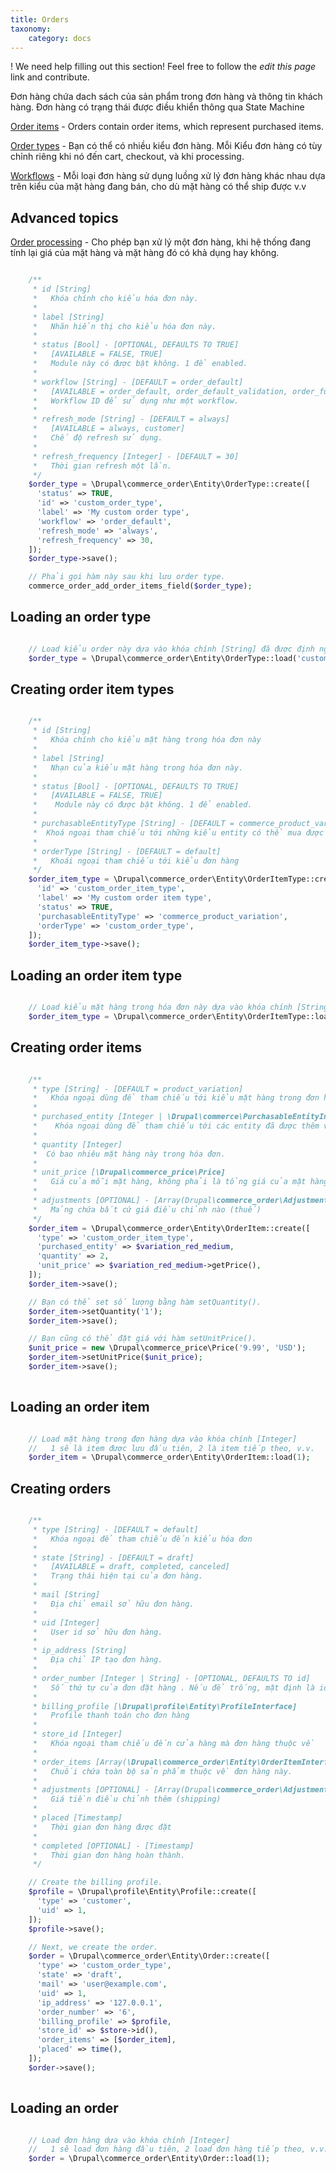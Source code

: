 ```yaml
---
title: Orders
taxonomy:
    category: docs
---
```


! We need help filling out this section! Feel free to follow the *edit this page* link and contribute.

Đơn hàng chứa dach sách của sản phẩm trong đơn hàng và thông tin khách hàng. Đơn hàng có trạng thái được điều khiển thông qua State Machine

[Order items](02.order-items) - Orders contain order items, which represent purchased items.

[Order types](01.order-types) - Bạn có thể có nhiều kiểu đơn hàng. Mỗi Kiểu đơn hàng có tùy chỉnh riêng khi nó đến cart, checkout, và khi processing.

[Workflows](04.workflows) - Mỗi loại đơn hàng sử dụng luồng xử lý đơn hàng khác nhau dựa trên kiểu của mặt hàng đang bán, cho dù mặt hàng có thể ship được v.v

Advanced topics
---------------

[Order processing](03.order-processing) - Cho phép bạn xử lý một đơn hàng, khi hệ thống đang tính lại giá  của mặt hàng và mặt hàng đó có khả dụng hay không.


```php

    /**
     * id [String]
     *   Khóa chính cho kiểu hóa đơn này.
     *
     * label [String]
     *   Nhãn hiển thị cho kiểu hóa đơn này.
     *
     * status [Bool] - [OPTIONAL, DEFAULTS TO TRUE]
     *   [AVAILABLE = FALSE, TRUE]
     *   Module này có được bật không. 1 để enabled.
     *
     * workflow [String] - [DEFAULT = order_default]
     *   [AVAILABLE = order_default, order_default_validation, order_fulfillment, order_fulfillment_validation]
     *   Workflow ID để sử dụng như một workflow.
     *
     * refresh_mode [String] - [DEFAULT = always]
     *   [AVAILABLE = always, customer]
     *   Chế độ refresh sử dụng.
     *
     * refresh_frequency [Integer] - [DEFAULT = 30]
     *   Thời gian refresh một lần.
     */
    $order_type = \Drupal\commerce_order\Entity\OrderType::create([
      'status' => TRUE,
      'id' => 'custom_order_type',
      'label' => 'My custom order type',
      'workflow' => 'order_default',
      'refresh_mode' => 'always',
      'refresh_frequency' => 30,
    ]);
    $order_type->save();

    // Phải gọi hàm này sau khi lưu order type.
    commerce_order_add_order_items_field($order_type);

```

Loading an order type
---------------------

```php

    // Load kiểu order này dựa vào khóa chính [String] đã được định nghĩa khi tạo
    $order_type = \Drupal\commerce_order\Entity\OrderType::load('custom_order_type');

```

Creating order item types
-------------------------

```php

    /**
     * id [String]
     *   Khóa chính cho kiểu mặt hàng trong hóa đơn này
     *
     * label [String]
     *   Nhạn của kiểu mặt hàng trong hóa đơn này.
     *
     * status [Bool] - [OPTIONAL, DEFAULTS TO TRUE]
     *   [AVAILABLE = FALSE, TRUE]
     *    Module này có được bật không. 1 để enabled.
     *
     * purchasableEntityType [String] - [DEFAULT = commerce_product_variation]
     *  Khoá ngoại tham chiếu tới những kiểu entity có thể mua được
     *
     * orderType [String] - [DEFAULT = default]
     *   Khoái ngoại tham chiếu tới kiểu đơn hàng
     */
    $order_item_type = \Drupal\commerce_order\Entity\OrderItemType::create([
      'id' => 'custom_order_item_type',
      'label' => 'My custom order item type',
      'status' => TRUE,
      'purchasableEntityType' => 'commerce_product_variation',
      'orderType' => 'custom_order_type',
    ]);
    $order_item_type->save();
```

Loading an order item type
--------------------------

```php

    // Load kiểu mặt hàng trong hóa đơn này dựa vào khóa chính [String] được định nghĩa khi tạo.
    $order_item_type = \Drupal\commerce_order\Entity\OrderItemType::load('custom_order_item_type');

```

Creating order items
--------------------

```php

    /**
     * type [String] - [DEFAULT = product_variation]
     *   Khóa ngoại dùng để tham chiếu tới kiểu mặt hàng trong đơn hàng
     *
     * purchased_entity [Integer | \Drupal\commerce\PurchasableEntityInterface]
     *    Khóa ngoại dùng để tham chiếu tới các entity đã được thêm vào đơn hàng. ID, hoặc đối tượng thực hiện giao dịch 
     *
     * quantity [Integer]
     *  Có bao nhiêu mặt hàng này trong hóa đơn.
     *
     * unit_price [\Drupal\commerce_price\Price]
     *   Giá của mỗi mặt hàng, không phải là tổng giá của mặt hàng này
     *
     * adjustments [OPTIONAL] - [Array(Drupal\commerce_order\Adjustment)]
     *   Mảng chứa bất cứ giá điều chỉnh nào (thuế)
     */
    $order_item = \Drupal\commerce_order\Entity\OrderItem::create([
      'type' => 'custom_order_item_type',
      'purchased_entity' => $variation_red_medium,
      'quantity' => 2,
      'unit_price' => $variation_red_medium->getPrice(),
    ]);
    $order_item->save();

    // Bạn có thể set số lượng bằng hàm setQuantity().
    $order_item->setQuantity('1');
    $order_item->save();

    // Bạn cũng có thể đặt giá với hàm setUnitPrice().
    $unit_price = new \Drupal\commerce_price\Price('9.99', 'USD');
    $order_item->setUnitPrice($unit_price);
    $order_item->save();
    
```

Loading an order item
---------------------

```php

    // Load mặt hàng trong đơn hàng dựa vào khóa chính [Integer]
    //   1 sẽ là item được lưu đầu tiên, 2 là item tiếp theo, v.v.
    $order_item = \Drupal\commerce_order\Entity\OrderItem::load(1);

```

Creating orders
---------------

```php

    /**
     * type [String] - [DEFAULT = default]
     *   Khóa ngoại để tham chiếu đến kiểu hóa đơn
     *
     * state [String] - [DEFAULT = draft]
     *   [AVAILABLE = draft, completed, canceled]
     *   Trạng thái hiện tại của đơn hàng.
     *
     * mail [String]
     *   Địa chỉ email sở hữu đơn hàng.
     *
     * uid [Integer]
     *   User id sở hữu đơn hàng.
     *
     * ip_address [String]
     *   Địa chỉ IP tạo đơn hàng.
     *
     * order_number [Integer | String] - [OPTIONAL, DEFAULTS TO id]
     *   Số thứ tự của đơn đặt hàng . Nếu để trống, mặt định là id của đơn hàng.
     *
     * billing_profile [\Drupal\profile\Entity\ProfileInterface]
     *   Profile thanh toán cho đơn hàng
     *
     * store_id [Integer]
     *   Khóa ngoại tham chiếu đến cửa hàng mà đơn hàng thuộc về
     *
     * order_items [Array(\Drupal\commerce_order\Entity\OrderItemInterface]
     *   Chuối chứa toàn bộ sản phẩm thuộc về đơn hàng này.
     *
     * adjustments [OPTIONAL] - [Array(Drupal\commerce_order\Adjustment)]
     *   Giá tiền điều chỉnh thêm (shipping)
     *
     * placed [Timestamp]
     *   Thời gian đơn hàng được đặt
     *
     * completed [OPTIONAL] - [Timestamp]
     *   Thời gian đơn hàng hoàn thành.
     */

    // Create the billing profile.
    $profile = \Drupal\profile\Entity\Profile::create([
      'type' => 'customer',
      'uid' => 1,
    ]);
    $profile->save();

    // Next, we create the order.
    $order = \Drupal\commerce_order\Entity\Order::create([
      'type' => 'custom_order_type',
      'state' => 'draft',
      'mail' => 'user@example.com',
      'uid' => 1,
      'ip_address' => '127.0.0.1',
      'order_number' => '6',
      'billing_profile' => $profile,
      'store_id' => $store->id(),
      'order_items' => [$order_item],
      'placed' => time(),
    ]);
    $order->save();
    
```

Loading an order
----------------

```php

    // Load đơn hàng dựa vào khóa chính [Integer]
    //   1 sẽ load đơn hàng đầu tiên, 2 load đơn hàng tiếp theo, v.v.
    $order = \Drupal\commerce_order\Entity\Order::load(1);

```

